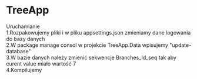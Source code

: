 # TreeApp
Uruchamianie
<br />
1.Rozpakowujemy pliki i w pliku appsettings.json zmieniamy dane logowania do bazy danych
<br />
2.W package manage consol w projekcie TreeApp.Data wpisujemy "update-database"
<br />
3.W bazie danych należy zmienić sekwencje Branches_Id_seq tak aby curent value miało wartość 7
<br />
4.Kompilujemy
